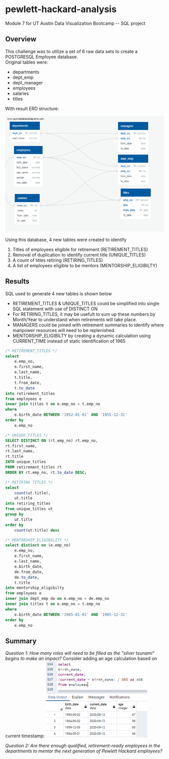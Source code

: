 # pewlett-hackard-analysis
Module 7 for UT Austin Data Visualization Bootcamp -- SQL project

<!---
There is a title, and there are multiple sections. (2 pt)
Each section has a heading and subheading. (2 pt)
Links to images are working and displayed correctly. (2 pt)
--->

<!---
The purpose of the new analysis is well defined. (3 pt)
--->
## Overview
This challenge was to utilize a set of 6 raw data sets to create a POSTGRESQL Employee database.  
Original tables were:
- departments
- dept_emp
- dept_manager
- employees
- salaries
- titles

With result ERD structure:

![EmployeeDB](/EmployeeDB.png)

Using this database, 4 new tables were created to identify 
1. Titles of employees eligible for retirement (RETIREMENT_TITLES)
2. Removal of duplication to identify current title (UNIQUE_TITLES)
3. A count of titles retiring (RETIRING_TITLES)
4. A list of employees eligible to be mentors (MENTORSHIP_ELIGIBILTY)

<!---
There is a bulleted list with four major points from the two analysis deliverables. (6 pt)
--->
## Results

SQL used to generate 4 new tables is shown below
- RETIREMENT_TITLES & UNIQUE_TITLES could be simplified into single SQL statement with use of DISTINCT ON
- For RETIRING_TITLES, it may be usefult to sum up these numbers by Month/Year to understand when retirements will take place.
- MANAGERS could be joined with retirement summaries to identify where manpower resources will need to be replenished.
- MENTORSHIP_ELIGIBILTY by creating a dynamic calculation using CURRENT_TIME instead of static identification of 1965

```SQL
/* RETIREMENT_TITLES */
select
	e.emp_no, 
	e.first_name,
	e.last_name,
	t.title,
	t.from_date,
	t.to_date
into retirement_titles
from employees e
inner join titles t on e.emp_no = t.emp_no
where 
	e.birth_date BETWEEN '1952-01-01' AND '1955-12-31'
order by
	e.emp_no
```

```SQL
/* UNIQUE_TITLES */
SELECT DISTINCT ON (rt.emp_no) rt.emp_no,
rt.first_name,
rt.last_name,
rt.title
INTO unique_titles
FROM retirement_titles rt
ORDER BY rt.emp_no, rt.to_date DESC;
```

```SQL
/* RETIRING TITLES */
select
	count(ut.title),
	ut.title
into retiring_titles
from unique_titles ut
group by
	ut.title
order by 
	count(ut.title) desc
```

```SQL
/* MENTORSHIP_ELIGIBILITY */
select distinct on (e.emp_no)
	e.emp_no,
	e.first_name,
	e.last_name,
	e.birth_date,
	de.from_date,
	de.to_date,
	t.title
into mentorship_eligibilty
from employees e
inner join dept_emp de on e.emp_no = de.emp_no
inner join titles t on e.emp_no = t.emp_no
where 	
	e.birth_date BETWEEN '1965-01-01' AND '1965-12-31'
order by
	e.emp_no
```
<!---
The summary addresses the two questions and contains two additional queries or tables that may provide more insight. (5 pt)
--->
## Summary

*Question 1:  How many roles will need to be filled as the "silver tsunami" begins to make an impact?*
Consider adding an age calculation based on current timestamp:
![Age_Calculation](/Age_Calculation.png)

*Question 2: Are there enough qualified, retirement-ready employees in the departments to mentor the next generation of Pewlett Hackard employees?*
